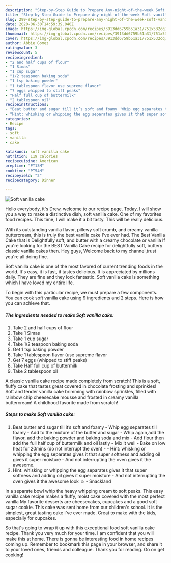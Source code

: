 ```yaml
---
description: "Step-by-Step Guide to Prepare Any-night-of-the-week Soft vanilla cake"
title: "Step-by-Step Guide to Prepare Any-night-of-the-week Soft vanilla cake"
slug: 299-step-by-step-guide-to-prepare-any-night-of-the-week-soft-vanilla-cake
date: 2020-06-30T14:59:39.040Z
image: https://img-global.cpcdn.com/recipes/3913dd6759b51a31/751x532cq70/soft-vanilla-cake-recipe-main-photo.jpg
thumbnail: https://img-global.cpcdn.com/recipes/3913dd6759b51a31/751x532cq70/soft-vanilla-cake-recipe-main-photo.jpg
cover: https://img-global.cpcdn.com/recipes/3913dd6759b51a31/751x532cq70/soft-vanilla-cake-recipe-main-photo.jpg
author: Abbie Gomez
ratingvalue: 3
reviewcount: 5
recipeingredient:
- "2 and half cups of flour"
- "1 Simas"
- "1 cup sugar"
- "1/2 teaspoon baking soda"
- "1 tsp baking powder"
- "1 tablespoon flavor use supreme flavor"
- "7 eggs whipped to stiff peaks"
- "Half full cup of buttermilk"
- "2 tablespoon oil"
recipeinstructions:
- "Beat butter and sugar till it’s soft and foamy  Whip egg separates till foamy  Add to the mixture of the butter and sugar  Whip again,add the flavor, add the baking powder and baking soda and mix  Add flour then add the full half cup of buttermilk and oil lastly Mix it well  Bake on low heat for 20mins (do not interrupt the oven)  Hint: whisking or whipping the egg separates gives it that super softness and adding oil gives it super moisture And not interrupting the oven gives it the awesome."
- "Hint: whisking or whipping the egg separates gives it that super softness and adding oil gives it super moisture And not interrupting the oven gives it the awesome look ☺️ Snackland"
categories:
- Recipe
tags:
- soft
- vanilla
- cake

katakunci: soft vanilla cake 
nutrition: 119 calories
recipecuisine: American
preptime: "PT13M"
cooktime: "PT54M"
recipeyield: "2"
recipecategory: Dinner

---
```



![Soft vanilla cake](https://img-global.cpcdn.com/recipes/3913dd6759b51a31/751x532cq70/soft-vanilla-cake-recipe-main-photo.jpg)

Hello everybody, it's Drew, welcome to our recipe page. Today, I will show you a way to make a distinctive dish, soft vanilla cake. One of my favorites food recipes. This time, I will make it a bit tasty. This will be really delicious.

With its outstanding vanilla flavor, pillowy soft crumb, and creamy vanilla buttercream, this is truly the best vanilla cake I&#39;ve ever had. The Best Vanilla Cake that is Delightfully soft, and butter with a creamy chocolate or vanilla If you&#39;re looking for the BEST Vanilla Cake recipe for delightfully soft, buttery classic vanilla cakes then. Hey guys, Welcome back to my channel,trust you&#39;re all doing fine.

Soft vanilla cake is one of the most favored of current trending foods in the world. It's easy, it is fast, it tastes delicious. It is appreciated by millions daily. They are fine and they look fantastic. Soft vanilla cake is something which I have loved my entire life.


To begin with this particular recipe, we must prepare a few components. You can cook soft vanilla cake using 9 ingredients and 2 steps. Here is how you can achieve that.

<!--inarticleads1-->

##### The ingredients needed to make Soft vanilla cake:

1. Take 2 and half cups of flour
1. Take 1 Simas
1. Take 1 cup sugar
1. Take 1/2 teaspoon baking soda
1. Get 1 tsp baking powder
1. Take 1 tablespoon flavor (use supreme flavor
1. Get 7 eggs (whipped to stiff peaks)
1. Take Half full cup of buttermilk
1. Take 2 tablespoon oil


A classic vanilla cake recipe made completely from scratch! This is a soft, fluffy cake that tastes great covered in chocolate frosting and sprinkles! Soft and tender vanilla cake brimming with rainbow sprinkles, filled with rainbow chip cheesecake mousse and frosted in creamy vanilla buttercream! A childhood favorite made from scratch! 

<!--inarticleads2-->

##### Steps to make Soft vanilla cake:

1. Beat butter and sugar till it’s soft and foamy  - Whip egg separates till foamy  - Add to the mixture of the butter and sugar  - Whip again,add the flavor, add the baking powder and baking soda and mix  - Add flour then add the full half cup of buttermilk and oil lastly - Mix it well  - Bake on low heat for 20mins (do not interrupt the oven) -  - Hint: whisking or whipping the egg separates gives it that super softness and adding oil gives it super moisture - And not interrupting the oven gives it the awesome.
1. Hint: whisking or whipping the egg separates gives it that super softness and adding oil gives it super moisture - And not interrupting the oven gives it the awesome look ☺️ - Snackland


In a separate bowl whip the heavy whipping cream to soft peaks. This easy vanilla cake recipe makes a fluffy, moist cake covered with the most perfect vanilla My favorite desserts are cheesecakes, cupcakes and a good soft sugar cookie. This cake was sent home from our children&#39;s school. It is the simplest, great tasting cake I&#39;ve ever made. Great to make with the kids, especially for cupcakes. 

So that's going to wrap it up with this exceptional food soft vanilla cake recipe. Thank you very much for your time. I am confident that you will make this at home. There is gonna be interesting food in home recipes coming up. Remember to bookmark this page in your browser, and share it to your loved ones, friends and colleague. Thank you for reading. Go on get cooking!
